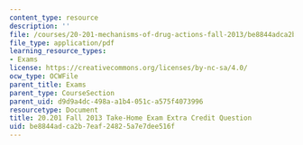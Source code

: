 ```yaml
---
content_type: resource
description: ''
file: /courses/20-201-mechanisms-of-drug-actions-fall-2013/be8844adca2b7eaf24825a7e7dee516f_MIT20_201F13_ExtraCredit.pdf
file_type: application/pdf
learning_resource_types:
- Exams
license: https://creativecommons.org/licenses/by-nc-sa/4.0/
ocw_type: OCWFile
parent_title: Exams
parent_type: CourseSection
parent_uid: d9d9a4dc-498a-a1b4-051c-a575f4073996
resourcetype: Document
title: 20.201 Fall 2013 Take-Home Exam Extra Credit Question
uid: be8844ad-ca2b-7eaf-2482-5a7e7dee516f
---
```


